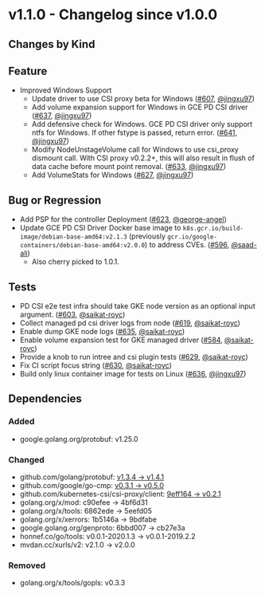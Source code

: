 # v1.1.0 - Changelog since v1.0.0

## Changes by Kind

## Feature

- Improved Windows Support
  - Update driver to use CSI proxy beta for Windows ([#607](https://github.com/kubernetes-sigs/gcp-compute-persistent-disk-csi-driver/pull/607), [@jingxu97](https://github.com/jingxu97))
  - Add volume expansion support for Windows in GCE PD CSI driver ([#637](https://github.com/kubernetes-sigs/gcp-compute-persistent-disk-csi-driver/pull/637), [@jingxu97](https://github.com/jingxu97))
  - Add defensive check for Windows. GCE PD CSI driver only support ntfs for Windows. If other fstype is passed, return error. ([#641](https://github.com/kubernetes-sigs/gcp-compute-persistent-disk-csi-driver/pull/641), [@jingxu97](https://github.com/jingxu97))
  - Modify NodeUnstageVolume call for Windows to use csi_proxy dismount call. With CSI proxy v0.2.2+, this will also result in flush of data cache before mount point removal. ([#633](https://github.com/kubernetes-sigs/gcp-compute-persistent-disk-csi-driver/pull/633), [@jingxu97](https://github.com/jingxu97))
  - Add VolumeStats for Windows ([#627](https://github.com/kubernetes-sigs/gcp-compute-persistent-disk-csi-driver/pull/627), [@jingxu97](https://github.com/jingxu97))

## Bug or Regression

- Add PSP for the controller Deployment  ([#623](https://github.com/kubernetes-sigs/gcp-compute-persistent-disk-csi-driver/pull/623), [@george-angel](https://github.com/george-angel))
- Update GCE PD CSI Driver Docker base image to `k8s.gcr.io/build-image/debian-base-amd64:v2.1.3` (previously `gcr.io/google-containers/debian-base-amd64:v2.0.0`) to address CVEs. ([#596](https://github.com/kubernetes-sigs/gcp-compute-persistent-disk-csi-driver/pull/596), [@saad-ali](https://github.com/saad-ali))
  - Also cherry picked to 1.0.1.

## Tests

- PD CSI e2e test infra should take GKE node version as an optional input argument. ([#603](https://github.com/kubernetes-sigs/gcp-compute-persistent-disk-csi-driver/pull/603), [@saikat-royc](https://github.com/saikat-royc))
- Collect managed pd csi driver logs from node ([#619](https://github.com/kubernetes-sigs/gcp-compute-persistent-disk-csi-driver/pull/619), [@saikat-royc](https://github.com/saikat-royc))
- Enable dump GKE node logs ([#635](https://github.com/kubernetes-sigs/gcp-compute-persistent-disk-csi-driver/pull/635), [@saikat-royc](https://github.com/saikat-royc))
- Enable volume expansion test for GKE managed driver ([#584](https://github.com/kubernetes-sigs/gcp-compute-persistent-disk-csi-driver/pull/584), [@saikat-royc](https://github.com/saikat-royc))
- Provide a knob to run intree and csi plugin tests ([#629](https://github.com/kubernetes-sigs/gcp-compute-persistent-disk-csi-driver/pull/629), [@saikat-royc](https://github.com/saikat-royc))
- Fix CI script focus string ([#630](https://github.com/kubernetes-sigs/gcp-compute-persistent-disk-csi-driver/pull/630), [@saikat-royc](https://github.com/saikat-royc))
- Build only linux container image for tests on Linux  ([#636](https://github.com/kubernetes-sigs/gcp-compute-persistent-disk-csi-driver/pull/636), [@jingxu97](https://github.com/jingxu97))

## Dependencies

### Added
- google.golang.org/protobuf: v1.25.0

### Changed
- github.com/golang/protobuf: [v1.3.4 → v1.4.1](https://github.com/golang/protobuf/compare/v1.3.4...v1.4.1)
- github.com/google/go-cmp: [v0.3.1 → v0.5.0](https://github.com/google/go-cmp/compare/v0.3.1...v0.5.0)
- github.com/kubernetes-csi/csi-proxy/client: [9eff164 → v0.2.1](https://github.com/kubernetes-csi/csi-proxy/client/compare/9eff164...v0.2.1)
- golang.org/x/mod: c90efee → 4bf6d31
- golang.org/x/tools: 6862ede → 5eefd05
- golang.org/x/xerrors: 1b5146a → 9bdfabe
- google.golang.org/genproto: 6bbd007 → cb27e3a
- honnef.co/go/tools: v0.0.1-2020.1.3 → v0.0.1-2019.2.2
- mvdan.cc/xurls/v2: v2.1.0 → v2.0.0

### Removed
- golang.org/x/tools/gopls: v0.3.3

